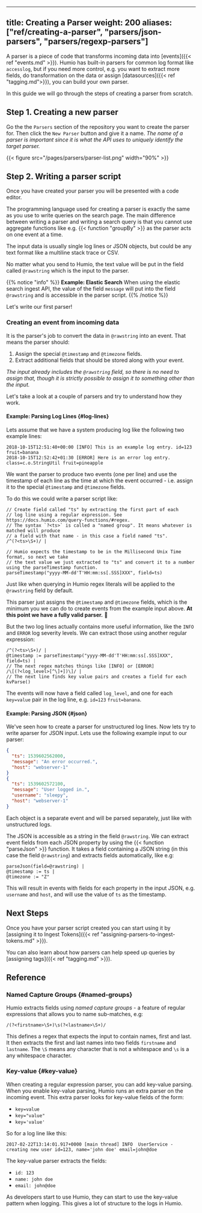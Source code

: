  ---
title: Creating a Parser
weight: 200
aliases: ["ref/creating-a-parser", "parsers/json-parsers", "parsers/regexp-parsers"]
---

A parser is a piece of code that transforms incoming data into [events]({{< ref "events.md" >}}).
Humio has built-in parsers for common log format like `accesslog`, but if you need more control,
e.g. you want to extract more fields, do transformation on the data or assign [datasources]({{< ref "tagging.md">}}),
you can build your own parser.

In this guide we will go through the steps of creating a parser from scratch.

## Step 1. Creating a new parser

Go the the `Parsers` section of the repository you want to create the parser for.
Then click the `New Parser` button and give it a name. _The name of a parser is
important since it is what the API uses to uniquely identify the target parser._

{{< figure src="/pages/parsers/parser-list.png" width="90%" >}}


## Step 2. Writing a parser script

Once you have created your parser you will be presented with a code editor.

The programming language used for creating a parser is exactly the same as you
use to write queries on the search page. The main difference between writing a
parser and writing a search query is that you cannot use aggregate functions
like e.g. {{< function "groupBy" >}} as the parser acts on one event at a time.

The input data is usually single log lines or JSON objects, but could be any text format
like a multiline stack trace or CSV.

No matter what you send to Humio, the text value will be put in the
field called `@rawstring` which is the input to the parser.

{{% notice "info" %}}
__Example: Elastic Search__ When using the elastic search ingest API, the value of the field `message`
will put into the field `@rawstring` and is accessible in the parser script.
{{% /notice %}}

Let's write our first parser!

### Creating an event from incoming data

It is the parser's job to convert the data in `@rawstring` into an event.
That means the parser should:

1. Assign the special `@timestamp` and `@timezone` fields.
1. Extract additional fields that should be stored along with your event.

_The input already includes the `@rawstring` field, so there is no need to assign
that, though it is strictly possible to assign it to something other than the input._

Let's take a look at a couple of parsers and try to understand how they work.


#### Example: Parsing Log Lines {#log-lines}

Lets assume that we have a system producing log like the following two example lines:

```
2018-10-15T12:51:40+00:00 [INFO] This is an example log entry. id=123 fruit=banana
2018-10-15T12:52:42+01:30 [ERROR] Here is an error log entry. class=c.o.StringUtil fruit=pineapple
```

We want the parser to produce two events (one per line) and use the timestamp of each line as
the time at which the event occurred - i.e. assign it to the special `@timestamp` and `@timezone` fields.

To do this we could write a parser script like:

```humio
// Create field called "ts" by extracting the first part of each
// log line using a regular expression. See https://docs.humio.com/query-functions/#regex.
// The syntax `?<ts>` is called a "named group". It means whatever is matched will produce
// a field with that name - in this case a field named "ts".
/^(?<ts>\S+)/ |

// Humio expects the timestamp to be in the Millisecond Unix Time format, so next we take
// the text value we just extracted to "ts" and convert it to a number using the parseTimestamp function.
parseTimestamp("yyyy-MM-dd'T'HH:mm:ss[.SSS]XXX", field=ts)
```

Just like when querying in Humio regex literals will be applied to the `@rawstring`
field by default.

This parser just assigns the `@timestamp` and `@timezone` fields, which is the minimum you we can
do to create events from the example input above. **At this point we have a fully valid parser.** 🎉

But the two log lines actually contains more useful information, like the `INFO` and `ERROR` log severity levels.
We can extract those using another regular expression:

```humio
/^(?<ts>\S+)/ |
@timestamp := parseTimestamp("yyyy-MM-dd'T'HH:mm:ss[.SSS]XXX", field=ts) |
// The next regex matches things like [INFO] or [ERROR]
/\[(?<log_level>[^\]+])\]/ |
// The next line finds key value pairs and creates a field for each
kvParse()
```

The events will now have a field called `log_level`, and one for each `key=value`
pair in the log line, e.g. `id=123` `fruit=banana`.

#### Example: Parsing JSON {#json}

We've seen how to create a parser for unstructured log lines. Now lets try to
write aparser for JSON input. Lets use the following example input to our parser:

```json
{
  "ts": 1539602562000,
  "message": "An error occurred.",
  "host": "webserver-1"
}
{
  "ts": 1539602572100,
  "message": "User logged in.",
  "username": "sleepy",
  "host": "webserver-1"
}
```

Each object is a separate event and will be parsed separately, just like with
unstructured logs.

The JSON is accessible as a string in the field `@rawstring`. We can extract event fields
from each JSON property by using the {{< function "parseJson" >}} function.
It takes a field containing a JSON string (in this case the field `@rawstring`)
and extracts fields automatically, like e.g:

```humio
parseJson(field=@rawstring) |
@timestamp := ts |
@timezone := "Z"
```

This will result in events with fields for each property in the input JSON,
e.g. `username` and `host`, and will use the value of `ts` as the timestamp.

## Next Steps

Once you have your parser script created you can start using
it by [assigning it to Ingest Tokens]({{< ref "assigning-parsers-to-ingest-tokens.md" >}}).

You can also learn about how parsers can help speed up queries by [assigning tags]({{< ref "tagging.md" >}}).

## Reference

### Named Capture Groups {#named-groups}

Humio extracts fields using _named capture groups_ - a feature of regular expressions
that allows you to name sub-matches, e.g:

```humio
/(?<firstname>\S+)\s(?<lastname>\S+)/
```

This defines a regex that expects the input to contain names, first and last. It then extracts
the first and last names into two fields `firstname` and `lastname`. The `\S` means
any character that is not a whitespace and `\s` is a any whitespace character.


### Key-value {#key-value}

When creating a regular expression parser, you can add key-value parsing.
When you enable key-value parsing, Humio runs an extra parser on the incoming event.
This extra parser looks for key-value fields of the form:

 * `key=value`
 * `key="value"`
 * `key='value'`

So for a log line like this:

`2017-02-22T13:14:01.917+0000 [main thread] INFO  UserService -  creating new user id=123, name='john doe' email=john@doe`

 The key-value parser extracts the fields:

 * `id: 123`
 * `name: john doe`
 * `email: john@doe`

As developers start to use Humio, they can start to use the key-value pattern when logging. This gives a lot of structure to the logs in Humio.
